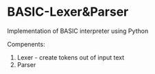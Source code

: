 # BASIC-Lexer&Parser
Implementation of BASIC interpreter using Python

Compenents:
1. Lexer - create tokens out of input text
2. Parser
